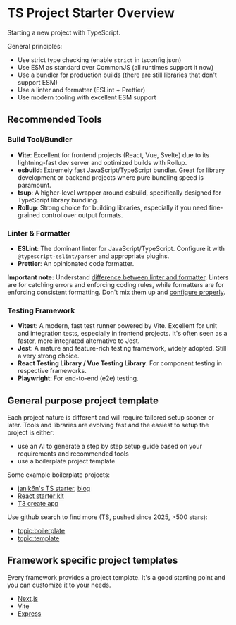 # TS Project Starter Overview

Starting a new project with TypeScript.

General principles:
- Use strict type checking (enable `strict` in tsconfig.json)
- Use ESM as standard over CommonJS (all runtimes support it now)
- Use a bundler for production builds (there are still libraries that don't support ESM)
- Use a linter and formatter (ESLint + Prettier)
- Use modern tooling with excellent ESM support

## Recommended Tools

### Build Tool/Bundler
- **Vite**: Excellent for frontend projects (React, Vue, Svelte) due to its lightning-fast dev server and optimized builds with Rollup.
- **esbuild**: Extremely fast JavaScript/TypeScript bundler. Great for library development or backend projects where pure bundling speed is paramount.
- **tsup**: A higher-level wrapper around esbuild, specifically designed for TypeScript library bundling.
- **Rollup**: Strong choice for building libraries, especially if you need fine-grained control over output formats.

### Linter & Formatter
- **ESLint**: The dominant linter for JavaScript/TypeScript. Configure it with `@typescript-eslint/parser` and appropriate plugins.
- **Prettier**: An opinionated code formatter.

**Important note:** Understand [difference between linter and formatter](https://prettier.io/docs/comparison). Linters are for catching errors and enforcing coding rules, while formatters are for enforcing consistent formatting. Don't mix them up and [configure properly](https://prettier.io/docs/integrating-with-linters).

### Testing Framework
- **Vitest**: A modern, fast test runner powered by Vite. Excellent for unit and integration tests, especially in frontend projects. It's often seen as a faster, more integrated alternative to Jest.
- **Jest**: A mature and feature-rich testing framework, widely adopted. Still a very strong choice.
- **React Testing Library / Vue Testing Library**: For component testing in respective frameworks.
- **Playwright**: For end-to-end (e2e) testing.

## General purpose project template

Each project nature is different and will require tailored setup sooner or later. Tools and libraries are evolving fast and the easiest to setup the project is either:
- use an AI to generate a step by step setup guide based on your requirements and recommended tools
- use a boilerplate project template

Some example boilerplate projects:
- [janik6n's TS starter](https://github.com/janik6n/typescript-starter), [blog](https://janik6n.net/posts/my-batteries-included-typescript-starter-for-2025/)
- [React starter kit](https://github.com/kriasoft/react-starter-kit)
- [T3 create app](https://github.com/t3-oss/create-t3-app)

Use github search to find more (TS, pushed since 2025, >500 stars):
- [topic:boilerplate](https://github.com/search?q=topic%3Aboilerplate+topic%3Atypescript+pushed%3A%3E2025-01-01++stars%3A%3E500+language%3ATypeScript&type=repositories)
- [topic:template](https://github.com/search?q=topic%3Atemplate+topic%3Atypescript+pushed%3A%3E2025-01-01++stars%3A%3E500+language%3ATypeScript&type=repositories)


## Framework specific project templates

Every framework provides a project template. It's a good starting point and you can customize it to your needs.
- [Next.js](https://nextjs.org/docs/app/getting-started/installation)
- [Vite](https://vitejs.dev/guide)
- [Express](https://expressjs.com/en/starter/generator.html)
